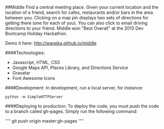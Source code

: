 ##Middle
Find a central meeting place. Given your current location and the location of a friend, search for cafes, restaurants and/or bars in the area between you. Clicking on a map pin displays two sets of directions for getting there (one for each of you). You can also click to email driving directions to your friend. Middle won "Best Overall" at the 2013 Dev Bootcamp Holiday Hackathon.

Demo it here: http://waneka.github.io/middle

####Technologies:
* Javascript, HTML, CSS
* Google Maps API, Places Library, and Directions Service
* Gravatar
* Font Awesome Icons

####Development:
In development, run a local server, for instance:

```
python -m SimpleHTTPServer
```

####Deploying to production:
To deploy the code, you must push the code to a branch called gh-pages. Simply run the following command:

''''
git push origin master:gh-pages
''''